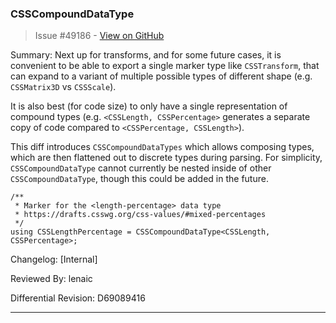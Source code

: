 ### CSSCompoundDataType

> Issue #49186 - [View on GitHub](https://github.com/facebook/react-native/pull/49186)

Summary:
Next up for transforms, and for some future cases, it is convenient to be able to export a single marker type like `CSSTransform`, that can expand to a variant of multiple possible types of different shape (e.g. `CSSMatrix3D` vs `CSSScale`).

It is also best (for code size) to only have a single representation of compound types (e.g. `<CSSLength, CSSPercentage>` generates a separate copy of code compared to `<CSSPercentage, CSSLength>`).

This diff introduces `CSSCompoundDataTypes` which allows composing types, which are then flattened out to discrete types during parsing. For simplicity, `CSSCompoundDataType` cannot currently be nested inside of other `CSSCompoundDataType`, though this could be added in the future.

```
/**
 * Marker for the <length-percentage> data type
 * https://drafts.csswg.org/css-values/#mixed-percentages
 */
using CSSLengthPercentage = CSSCompoundDataType<CSSLength, CSSPercentage>;
```

Changelog: [Internal]

Reviewed By: lenaic

Differential Revision: D69089416




---


